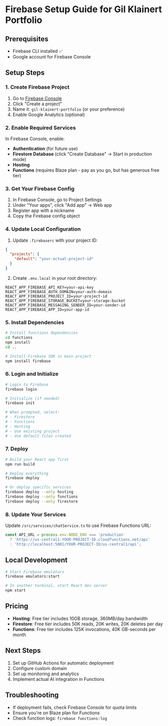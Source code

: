 # Firebase Setup Guide for Gil Klainert Portfolio

## Prerequisites
- Firebase CLI installed ✅
- Google account for Firebase Console

## Setup Steps

### 1. Create Firebase Project
1. Go to [Firebase Console](https://console.firebase.google.com/)
2. Click "Create a project"
3. Name it: `gil-klainert-portfolio` (or your preference)
4. Enable Google Analytics (optional)

### 2. Enable Required Services
In Firebase Console, enable:
- **Authentication** (for future use)
- **Firestore Database** (click "Create Database" → Start in production mode)
- **Hosting**
- **Functions** (requires Blaze plan - pay as you go, but has generous free tier)

### 3. Get Your Firebase Config
1. In Firebase Console, go to Project Settings
2. Under "Your apps", click "Add app" → Web app
3. Register app with a nickname
4. Copy the Firebase config object

### 4. Update Local Configuration

1. Update `.firebaserc` with your project ID:
```json
{
  "projects": {
    "default": "your-actual-project-id"
  }
}
```

2. Create `.env.local` in your root directory:
```
REACT_APP_FIREBASE_API_KEY=your-api-key
REACT_APP_FIREBASE_AUTH_DOMAIN=your-auth-domain
REACT_APP_FIREBASE_PROJECT_ID=your-project-id
REACT_APP_FIREBASE_STORAGE_BUCKET=your-storage-bucket
REACT_APP_FIREBASE_MESSAGING_SENDER_ID=your-sender-id
REACT_APP_FIREBASE_APP_ID=your-app-id
```

### 5. Install Dependencies
```bash
# Install functions dependencies
cd functions
npm install
cd ..

# Install Firebase SDK in main project
npm install firebase
```

### 6. Login and Initialize
```bash
# Login to Firebase
firebase login

# Initialize (if needed)
firebase init

# When prompted, select:
# - Firestore
# - Functions
# - Hosting
# - Use existing project
# - Use default files created
```

### 7. Deploy

```bash
# Build your React app first
npm run build

# Deploy everything
firebase deploy

# Or deploy specific services
firebase deploy --only hosting
firebase deploy --only functions
firebase deploy --only firestore
```

### 8. Update Your Services

Update `/src/services/chatService.ts` to use Firebase Functions URL:
```typescript
const API_URL = process.env.NODE_ENV === 'production' 
  ? 'https://us-central1-YOUR-PROJECT-ID.cloudfunctions.net/api'
  : 'http://localhost:5001/YOUR-PROJECT-ID/us-central1/api';
```

## Local Development

```bash
# Start Firebase emulators
firebase emulators:start

# In another terminal, start React dev server
npm start
```

## Pricing
- **Hosting**: Free tier includes 10GB storage, 360MB/day bandwidth
- **Firestore**: Free tier includes 50K reads, 20K writes, 20K deletes per day
- **Functions**: Free tier includes 125K invocations, 40K GB-seconds per month

## Next Steps
1. Set up GitHub Actions for automatic deployment
2. Configure custom domain
3. Set up monitoring and analytics
4. Implement actual AI integration in Functions

## Troubleshooting
- If deployment fails, check Firebase Console for quota limits
- Ensure you're on Blaze plan for Functions
- Check function logs: `firebase functions:log`